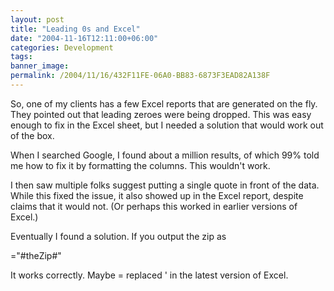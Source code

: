 ```yaml
---
layout: post
title: "Leading 0s and Excel"
date: "2004-11-16T12:11:00+06:00"
categories: Development 
tags: 
banner_image: 
permalink: /2004/11/16/432F11FE-06A0-BB83-6873F3EAD82A138F
---
```


So, one of my clients has a few Excel reports that are generated on the fly. They pointed out that leading zeroes were being dropped. This was easy enough to fix in the Excel sheet, but I needed a solution that would work out of the box.

When I searched Google, I found about a million results, of which 99% told me how to fix it by formatting the columns. This wouldn't work.

I then saw multiple folks suggest putting a single quote in front of the data. While this fixed the issue, it also showed up in the Excel report, despite claims that it would not. (Or perhaps this worked in earlier versions of Excel.)

Eventually I found a solution. If you output the zip as

="#theZip#"

It works correctly. Maybe = replaced ' in the latest version of Excel.